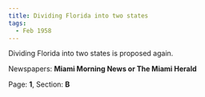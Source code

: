 ```yaml
---  
title: Dividing Florida into two states  
tags:  
  - Feb 1958  
---  
```

  
Dividing Florida into two states is proposed again.  
  
Newspapers: **Miami Morning News or The Miami Herald**  
  
Page: **1**, Section: **B** 
